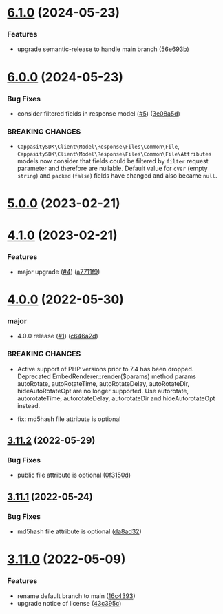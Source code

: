 # [6.1.0](https://github.com/CappasityTech/Cappasity-PHP-SDK/compare/v6.0.0...v6.1.0) (2024-05-23)


### Features

* upgrade semantic-release to handle main branch ([56e693b](https://github.com/CappasityTech/Cappasity-PHP-SDK/commit/56e693b))

# [6.0.0](https://github.com/CappasityTech/Cappasity-PHP-SDK/compare/v5.0.0...v6.0.0) (2024-05-23)


### Bug Fixes

* consider filtered fields in response model ([#5](https://github.com/CappasityTech/Cappasity-PHP-SDK/issues/5)) ([3e08a5d](https://github.com/CappasityTech/Cappasity-PHP-SDK/commit/3e08a5dcac0536b8132e012c0dad88a913e20d1d))


### BREAKING CHANGES

* `CappasitySDK\Client\Model\Response\Files\Common\File`,
`CappasitySDK\Client\Model\Response\Files\Common\File\Attributes` models now consider that fields could be filtered by `filter`
request parameter and therefore are
nullable. Default value for `cVer` (empty `string`) and `packed` (`false`) fields have changed and also became `null`.

# [5.0.0](https://github.com/CappasityTech/Cappasity-PHP-SDK/compare/v4.1.0...v5.0.0) (2023-02-21)

# [4.1.0](https://github.com/CappasityTech/Cappasity-PHP-SDK/compare/v4.0.0...v4.1.0) (2023-02-21)


### Features

* major upgrade ([#4](https://github.com/CappasityTech/Cappasity-PHP-SDK/issues/4)) ([a7711f9](https://github.com/CappasityTech/Cappasity-PHP-SDK/commit/a7711f9))

# [4.0.0](https://github.com/CappasityTech/Cappasity-PHP-SDK/compare/v3.11.2...v4.0.0) (2022-05-30)


### major

* 4.0.0 release ([#1](https://github.com/CappasityTech/Cappasity-PHP-SDK/issues/1)) ([c646a2d](https://github.com/CappasityTech/Cappasity-PHP-SDK/commit/c646a2d))


### BREAKING CHANGES

* Active support of PHP versions prior to 7.4 has been dropped.
Deprecated EmbedRenderer::render($params) method params autoRotate, autoRotateTime, autoRotateDelay, autoRotateDir, hideAutoRotateOpt are no longer supported. Use autorotate, autorotateTime, autorotateDelay, autorotateDir and hideAutorotateOpt instead.

* fix: md5hash file attribute is optional

## [3.11.2](https://github.com/CappasityTech/Cappasity-PHP-SDK/compare/v3.11.1...v3.11.2) (2022-05-29)


### Bug Fixes

* public file attribute is optional ([0f3150d](https://github.com/CappasityTech/Cappasity-PHP-SDK/commit/0f3150d))

## [3.11.1](https://github.com/CappasityTech/Cappasity-PHP-SDK/compare/v3.11.0...v3.11.1) (2022-05-24)


### Bug Fixes

* md5hash file attribute is optional ([da8ad32](https://github.com/CappasityTech/Cappasity-PHP-SDK/commit/da8ad32))

# [3.11.0](https://github.com/CappasityTech/Cappasity-PHP-SDK/compare/v3.10.3...v3.11.0) (2022-05-09)


### Features

* rename default branch to main ([16c4393](https://github.com/CappasityTech/Cappasity-PHP-SDK/commit/16c4393))
* upgrade notice of license ([43c395c](https://github.com/CappasityTech/Cappasity-PHP-SDK/commit/43c395c))
